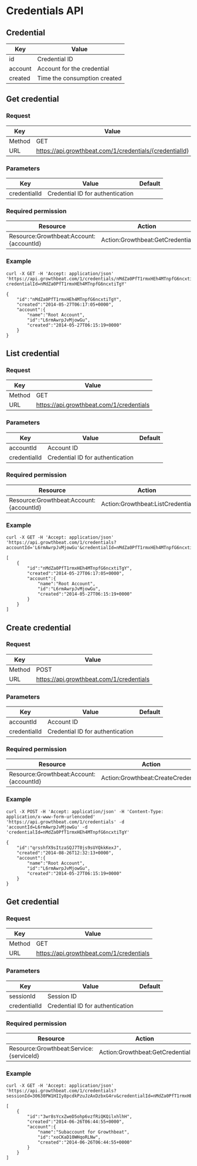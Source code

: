 # Credentials API

## Credential

|Key|Value|
|---|---|
|id|Credential ID|
|account|Account for the credential|
|created|Time the consumption created|

## Get credential

### Request

|Key|Value|
|---|---|
|Method|GET|
|URL|https://api.growthbeat.com/1/credentials/{credentialId}|

### Parameters

|Key|Value|Default|
|---|---|---|
|credentialId|Credential ID for authentication||

### Required permission

|Resource|Action|
|---|---|
|Resource:Growthbeat:Account:{accountId}|Action:Growthbeat:GetCredential|


### Example

```
curl -X GET -H 'Accept: application/json' 'https://api.growthbeat.com/1/credentials/nMdZa0PfT1rmxHEh4MTnpfG6ncxtiTgY?credentialId=nMdZa0PfT1rmxHEh4MTnpfG6ncxtiTgY'
```

```
{
	"id":"nMdZa0PfT1rmxHEh4MTnpfG6ncxtiTgY",
	"created":"2014-05-27T06:17:05+0000",
	"account":{
		"name":"Root Account",
		"id":"L6rmAwrpJvMjowGu",
		"created":"2014-05-27T06:15:19+0000"
	}
}
```

## List credential

### Request

|Key|Value|
|---|---|
|Method|GET|
|URL|https://api.growthbeat.com/1/credentials|

### Parameters

|Key|Value|Default|
|---|---|---|
|accountId|Account ID||
|credentialId|Credential ID for authentication||

### Required permission

|Resource|Action|
|---|---|
|Resource:Growthbeat:Account:{accountId}|Action:Growthbeat:ListCredential|

### Example

```
curl -X GET -H 'Accept: application/json' 'https://api.growthbeat.com/1/credentials?accountId='L6rmAwrpJvMjowGu'&credentialId=nMdZa0PfT1rmxHEh4MTnpfG6ncxtiTgY'
```

```
[
	{
		"id":"nMdZa0PfT1rmxHEh4MTnpfG6ncxtiTgY",
		"created":"2014-05-27T06:17:05+0000",
		"account":{
			"name":"Root Account",
			"id":"L6rmAwrpJvMjowGu",
			"created":"2014-05-27T06:15:19+0000"
		}
	}
]
```

## Create credential

### Request

|Key|Value|
|---|---|
|Method|POST|
|URL|https://api.growthbeat.com/1/credentials|

### Parameters

|Key|Value|Default|
|---|---|---|
|accountId|Account ID||
|credentialId|Credential ID for authentication||

### Required permission

|Resource|Action|
|---|---|
|Resource:Growthbeat:Account:{accountId}|Action:Growthbeat:CreateCredential|

### Example

```
curl -X POST -H 'Accept: application/json' -H 'Content-Type: application/x-www-form-urlencoded' 'https://api.growthbeat.com/1/credentials' -d 'accountId=L6rmAwrpJvMjowGu' -d 'credentialId=nMdZa0PfT1rmxHEh4MTnpfG6ncxtiTgY'```

```
{
	"id":"qrsshfX9sItzaSQJ7T0js9sUYQkkKexJ",
	"created":"2014-08-26T12:32:13+0000",
	"account":{
		"name":"Root Account",
		"id":"L6rmAwrpJvMjowGu",
		"created":"2014-05-27T06:15:19+0000"
	}
}
```

## Get credential

### Request

|Key|Value|
|---|---|
|Method|GET|
|URL|https://api.growthbeat.com/1/credentials|

### Parameters

|Key|Value|Default|
|---|---|---|
|sessionId|Session ID||
|credentialId|Credential ID for authentication||

### Required permission

|Resource|Action|
|---|---|
|Resource:Growthbeat:Service:{serviceId}|Action:Growthbeat:GetCredential|

### Example

```
curl -X GET -H 'Accept: application/json' 'https://api.growthbeat.com/1/credentials?sessionId=30630PW1HIIy8pcdkPzuJzAxDzbxG4rv&credentialId=nMdZa0PfT1rmxHEh4MTnpfG6ncxtiTgY'
```

```
[
	{
		"id":"3wr8sYcxZweD5ohp6vzfRiQKQilxhlhH",
		"created":"2014-06-26T06:44:55+0000",
		"account":{
			"name":"Subaccount for Growthbeat",
			"id":"xoCKaD10WHqoRLNw",
			"created":"2014-06-26T06:44:55+0000"
		}
	}
]
```
